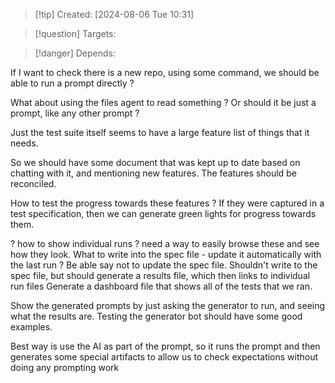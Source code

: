
>[!tip] Created: [2024-08-06 Tue 10:31]

>[!question] Targets: 

>[!danger] Depends: 

If I want to check there is a new repo, using some command, we should be able to run a prompt directly ?

What about using the files agent to read something ?
Or should it be just a prompt, like any other prompt ?

Just the test suite itself seems to have a large feature list of things that it needs.

So we should have some document that was kept up to date based on chatting with it, and mentioning new features.  The features should be reconciled.

How to test the progress towards these features ?
If they were captured in a test specification, then we can generate green lights for progress towards them.

? how to show individual runs ? need a way to easily browse these and see how they look.
What to write into the spec file - update it automatically with the last run ?
Be able say not to update the spec file.
Shouldn't write to the spec file, but should generate a results file, which then links to individual run files
Generate a dashboard file that shows all of the tests that we ran.

Show the generated prompts by just asking the generator to run, and seeing what the results are.
Testing the generator bot should have some good examples.

Best way is use the AI as part of the prompt, so it runs the prompt and then generates some special artifacts to allow us to check expectations without doing any prompting work
